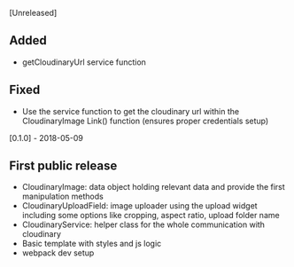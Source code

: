 [Unreleased]
## Added
- getCloudinaryUrl service function

## Fixed
- Use the service function to get the cloudinary url within the CloudinaryImage Link() function (ensures proper credentials setup)

[0.1.0] - 2018-05-09
## First public release
- CloudinaryImage: data object holding relevant data and provide the first manipulation methods
- CloudinaryUploadField: image uploader using the upload widget including some options like cropping, aspect ratio, upload folder name
- CloudinaryService: helper class for the whole communication with cloudinary
- Basic template with styles and js logic
- webpack dev setup
